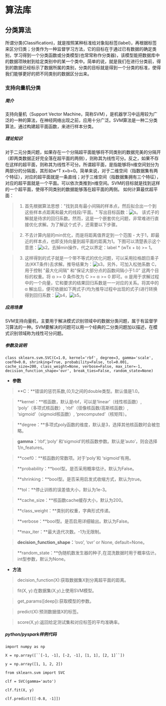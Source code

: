 <h1>算法库</h1>

<h2>分类算法</h2>

所谓分类(Classification)，就是按照某种标准给对象贴标签(label)，再根据标签来区分归类；分类作为一种监督学习方法，它的目标在于通过已有数据的确定类别，学习得到一个分类函数或分类模型(也常常称作分类器)，该模型能把数据库中的数据项映射到给定类别中的某一个类中。简单的说，就是我们在进行分类前，得到的数据已经标示了数据所属的类别，分类的目标就是得到一个分类的标准，使得我们能够更好的把不同类别的数据区分出来。

<h3>支持向量机分类</h3>

##### 简介

支持向量机（Support Vector Machine，简称SVM），是机器学习中运用较为广泛的一种的算法，在神经网络出现之前，应用十分广泛。SVM算法是一种二分类算法，通过构建超平面函数，来进行样本分类。

##### 理论知识

对于二元分类问题，如果存在一个分隔超平面能够将不同类别的数据完美的分隔开（即两类数据正好完全落在超平面的两侧），则称其为线性可分。反之，如果不存在这样的超平面，则称其为线性不可分。所谓超平面，是指能够将n维空间划分为两部分的分隔面，其形如w^T x+b=0。简单来说，对于二维空间（指数据集有两个特征），对应的超平面就是一条直线；对于三维空间（指数据集拥有三个特征），对应的超平面就是一个平面。可以依次类推到n维空间。SVM的目标就是找到这样的一个超平面，使得不同类别的数据能够落在超平面的两侧。
如何计算最优超平面：
>1. 首先根据算法思想："找到具有最小间隔的样本点，然后拟合出一个到这些样本点距离和最大的线段/平面。" 写出目标函数：![s](/uploads/0b9c98bbd1105eb3604ec36cca5b75bc/s.png)。
该式子的解就是待求的回归系数。然而，这是一个嵌套优化问题，非常难进行直接优化求解。为了解这个式子，还需要以下步骤。

>2. 不去计算内层的min优化，而是将距离值界定到一个范围 - 大于1，即最近的样本点，也即支持向量到超平面的距离为1。下图可以清楚表示这个意思：![s2](/uploads/c7f1bde5e30c5a18b67988c80b4a5637/s2.png)。去掉min操作，代之以界定：label * (wTx + b) >= 1。

>3. 这样得到的式子就是一个带不等式的优化问题，可以采用拉格朗日乘子法(KKT条件)去求解。推导结果为：![s3](/uploads/f43682bd8e74065d961e7ec6da932398/s3.png)。另外，可加入松弛系数 C，用于控制 "最大化间隔" 和"保证大部分点的函数间隔小于1.0" 这两个目标的权重。将 α >= 0 条件改为 C >= α >= 0 即可。α 是用于求解过程中的一个向量，它和要求的结果回归系数是一一对应的关系。将其中的 α 解出后，便可依据如下两式子(均为推导过程中出现的式子)进行转换得到回归系数：![s4](/uploads/2afd225a9e7e1bbf6b56d83be5cfe0a6/s4.png)，![s5](/uploads/c6ef26f396d671314b00cc60fcca3ef7/s5.png)。

##### 应用场景

SVM支持向量机，主要用于解决模式识别领域中的数据分类问题，属于有监督学习算法的一种。SVM要解决的问题可以用一个经典的二分类问题加以描述，在模式识别领域称为线性可分问题。

##### 参数及说明

`class sklearn.svm.SVC(C=1.0, kernel='rbf', degree=3, gamma='scale', coef0=0.0, shrinking=True, probability=False, tol=0.001, cache_size=200, class_weight=None, verbose=False, max_iter=-1, decision_function_shape='ovr', break_ties=False, random_state=None)`

*  **参数**

>**C：**错误的惩罚系数,(0,1)之间的double类型。默认值是1.0。

>**kernel：**核函数，默认是rbf，可以是‘linear’（线性核函数）, ‘poly’（多项式核函数）, ‘rbf’（径像核函数/高斯核函数）, ‘sigmoid’（sigmoid核函数）, ‘precomputed’（核矩阵）。

>**degree：**多项式poly函数的维度，默认是3，选择其他核函数时会被忽略。

>**gamma：**‘rbf’,‘poly’ 和‘sigmoid’的核函数参数。默认是’auto’，则会选择1/n_features。

> **coef0：**核函数的常数项。对于‘poly’和 ‘sigmoid’有用。

>**probability：**bool型。是否采用概率估计。默认为False。

>**shrinking：**bool型。是否采用启发式收缩方式，默认为true。

> **tol：**停止训练的误差值大小，默认为1e-3。

>**cache_size：**核函数cache缓存大小，默认为200。

>**class_weight：**类别的权重，字典形式传递。

>**verbose：**bool型。是否启用详细输出。默认为False。

>**max_iter：**最大迭代次数。-1为无限制。

>**decision_function_shape：**‘ovo’, ‘ovr’ or None, default=None。

>**random_state：**伪随机数发生器的种子,在混洗数据时用于概率估计。int型参数，默认为None。

*  **方法**

>decision_function(X):获取数据集X到分离超平面的距离。

>fit(X, y):在数据集(X,y)上使用SVM模型。

>get_params([deep]):获取模型的参数。

>predict(X):预测数据值X的标签。

>score(X,y):返回给定测试集和对应标签的平均准确率。


##### **python/pyspark**样例代码

`import numpy as np`

`X = np.array([``[-1, -1], [-2, -1], [1, 1], [2, 1]``])`

`y = np.array([1, 1, 2, 2])`

`from sklearn.svm import SVC`

`clf = SVC(gamma='auto')`

`clf.fit(X, y)`

`clf.predict([[-0.8, -1]])`